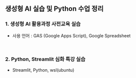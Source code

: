## 생성형 AI 실습 및 Python 수업 정리

### 1. 생성형 AI 활용과정 사전교육 실습
- 사용 언어 : GAS (Google Apps Script), Google Spreadsheet

<br>

### 2. Python, Streamlit 심화 특강 실습
- Streamlit, Python, wsl(ubuntu)
